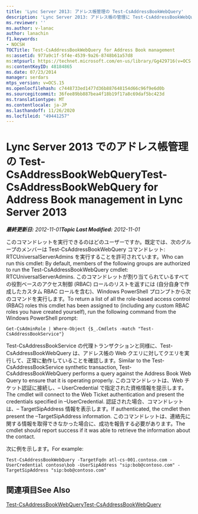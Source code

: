 ```yaml
---
title: 'Lync Server 2013: アドレス帳管理の Test-CsAddressBookWebQuery'
description: 'Lync Server 2013: アドレス帳の管理に Test-CsAddressBookWebQuery します。'
ms.reviewer: ''
ms.author: v-lanac
author: lanachin
f1.keywords:
- NOCSH
TOCTitle: Test-CsAddressBookWebQuery for Address Book management
ms:assetid: 977a9c1f-5f4e-4539-9a26-8748b61a57d8
ms:mtpsurl: https://technet.microsoft.com/en-us/library/Gg429716(v=OCS.15)
ms:contentKeyID: 48184865
ms.date: 07/23/2014
manager: serdars
mtps_version: v=OCS.15
ms.openlocfilehash: c7448733ed1477d36b887648154d66c96f9e6d0b
ms.sourcegitcommit: 36fee89bb887bea4f18b19f17a8c69daf5bc423d
ms.translationtype: MT
ms.contentlocale: ja-JP
ms.lasthandoff: 11/26/2020
ms.locfileid: "49441257"
---
```

# <a name="test-csaddressbookwebquery-for-address-book-management-in-lync-server-2013"></a><span data-ttu-id="f7a8e-103">Lync Server 2013 でのアドレス帳管理の Test-CsAddressBookWebQuery</span><span class="sxs-lookup"><span data-stu-id="f7a8e-103">Test-CsAddressBookWebQuery for Address Book management in Lync Server 2013</span></span>

<div data-xmlns="http://www.w3.org/1999/xhtml">

<div class="topic" data-xmlns="http://www.w3.org/1999/xhtml" data-msxsl="urn:schemas-microsoft-com:xslt" data-cs="https://msdn.microsoft.com/">

<div data-asp="https://msdn2.microsoft.com/asp">



</div>

<div id="mainSection">

<div id="mainBody"><span data-ttu-id="f7a8e-104">

<span> </span></span><span class="sxs-lookup"><span data-stu-id="f7a8e-104">

<span> </span></span></span>

<span data-ttu-id="f7a8e-105">_**最終更新日:** 2012-11-01_</span><span class="sxs-lookup"><span data-stu-id="f7a8e-105">_**Topic Last Modified:** 2012-11-01_</span></span>

<span data-ttu-id="f7a8e-106">このコマンドレットを実行できるのはどのユーザーですか。既定では、次のグループのメンバーは Test-CsAddressBookWebQuery コマンドレット: RTCUniversalServerAdmins を実行することを許可されています。</span><span class="sxs-lookup"><span data-stu-id="f7a8e-106">Who can run this cmdlet: By default, members of the following groups are authorized to run the Test-CsAddressBookWebQuery cmdlet: RTCUniversalServerAdmins.</span></span> <span data-ttu-id="f7a8e-107">このコマンドレットが割り当てられているすべての役割ベースのアクセス制御 (RBAC) ロールのリストを返すには (自分自身で作成したカスタム RBAC ロールを含む)、Windows PowerShell プロンプトから次のコマンドを実行します。</span><span class="sxs-lookup"><span data-stu-id="f7a8e-107">To return a list of all the role-based access control (RBAC) roles this cmdlet has been assigned to (including any custom RBAC roles you have created yourself), run the following command from the Windows PowerShell prompt:</span></span>

    Get-CsAdminRole | Where-Object {$_.Cmdlets -match "Test-CsAddressBookService"}

<span data-ttu-id="f7a8e-108">Test-CsAddressBookService の代理トランザクションと同様に、Test-CsAddressBookWebQuery は、アドレス帳の Web クエリに対してクエリを実行して、正常に動作していることを確認します。</span><span class="sxs-lookup"><span data-stu-id="f7a8e-108">Similar to the Test-CsAddressBookService synthetic transaction, Test-CsAddressBookWebQuery performs a query against the Address Book Web Query to ensure that it is operating properly.</span></span> <span data-ttu-id="f7a8e-109">このコマンドレットは、Web チケット認証に接続し、– UserCredential で指定された資格情報を提示します。</span><span class="sxs-lookup"><span data-stu-id="f7a8e-109">The cmdlet will connect to the Web Ticket authentication and present the credentials specified in –UserCredential.</span></span> <span data-ttu-id="f7a8e-110">認証された場合、コマンドレットは、– TargetSipAddress 情報を表示します。</span><span class="sxs-lookup"><span data-stu-id="f7a8e-110">If authenticated, the cmdlet then present the –TargetSipAddress information.</span></span> <span data-ttu-id="f7a8e-111">このコマンドレットは、連絡先に関する情報を取得できなかった場合に、成功を報告する必要があります。</span><span class="sxs-lookup"><span data-stu-id="f7a8e-111">The cmdlet should report success if it was able to retrieve the information about the contact.</span></span>

<span data-ttu-id="f7a8e-112">次に例を示します。</span><span class="sxs-lookup"><span data-stu-id="f7a8e-112">For example:</span></span>

    Test-CsAddressBookWebQuery -TargetFqdn atl-cs-001.contoso.com -UserCredential contoso\bob -UserSipAddress "sip:bob@contoso.com" -TargetSipAddress "sip:bob@contoso.com"

<div>

## <a name="see-also"></a><span data-ttu-id="f7a8e-113">関連項目</span><span class="sxs-lookup"><span data-stu-id="f7a8e-113">See Also</span></span>


[<span data-ttu-id="f7a8e-114">Test-CsAddressBookWebQuery</span><span class="sxs-lookup"><span data-stu-id="f7a8e-114">Test-CsAddressBookWebQuery</span></span>](https://docs.microsoft.com/powershell/module/skype/Test-CsAddressBookWebQuery)  
  

<span data-ttu-id="f7a8e-115"></div>

</div>

<span> </span>

</div>

</div>

</span><span class="sxs-lookup"><span data-stu-id="f7a8e-115"></div>

</div>

<span> </span>

</div>

</div>

</span></span></div>

